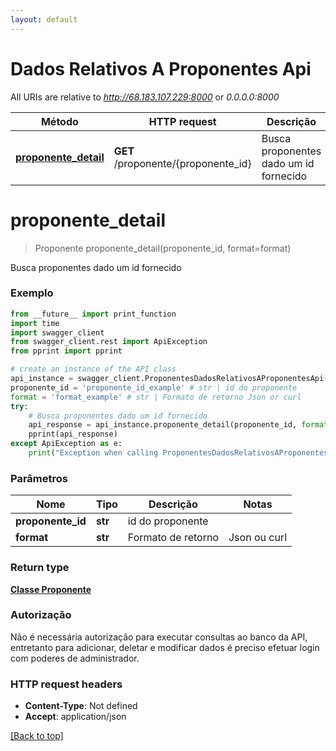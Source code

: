 ```yaml
---
layout: default
---
```


# Dados Relativos A Proponentes Api

All URIs are relative to *http://68.183.107.229:8000* or *0.0.0.0:8000*

|Método | HTTP request | Descrição
------------- | ------------- | -------------
[**proponente_detail**](https://fga-eps-mds.github.io/2018.2-NaturalSearch/docs/Documentacao_API/DadosRelativosAProponentesApi.html#proponente_detail) | **GET** /proponente/{proponente_id} | Busca proponentes dado um id fornecido|


# **proponente_detail**
> Proponente proponente_detail(proponente_id, format=format)

Busca proponentes dado um id fornecido

### Exemplo
```python
from __future__ import print_function
import time
import swagger_client
from swagger_client.rest import ApiException
from pprint import pprint

# create an instance of the API class
api_instance = swagger_client.ProponentesDadosRelativosAProponentesApi()
proponente_id = 'proponente_id_example' # str | id do proponente
format = 'format_example' # str | Formato de retorno Json or curl
try:
    # Busca proponentes dado um id fornecido
    api_response = api_instance.proponente_detail(proponente_id, format=format)
    pprint(api_response)
except ApiException as e:
    print("Exception when calling ProponentesDadosRelativosAProponentesApi->proponente_detail: %s\n" % e)
```

### Parâmetros

|Nome | Tipo | Descrição  | Notas
------------- | ------------- | ------------- | -------------
 **proponente_id** | **str**| id do proponente | 
 **format** | **str**| Formato de retorno | Json ou curl |

### Return type

[**Classe Proponente**](https://fga-eps-mds.github.io/2018.2-NaturalSearch/docs/Documentacao_API/Proponente.html)

### Autorização

Não é necessária autorização para executar consultas ao banco da API, entretanto para adicionar, deletar e modificar dados é preciso efetuar login com poderes de administrador.

### HTTP request headers

 - **Content-Type**: Not defined
 - **Accept**: application/json

[[Back to top]](#)
